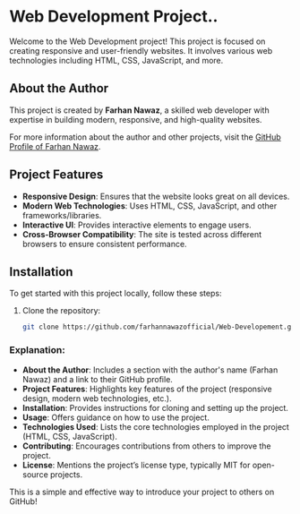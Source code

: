 # Web Development Project..

Welcome to the Web Development project! This project is focused on creating responsive and user-friendly websites. It involves various web technologies including HTML, CSS, JavaScript, and more.

## About the Author

This project is created by **Farhan Nawaz**, a skilled web developer with expertise in building modern, responsive, and high-quality websites.

For more information about the author and other projects, visit the [GitHub Profile of Farhan Nawaz](https://github.com/farhannawazofficial).

## Project Features

- **Responsive Design**: Ensures that the website looks great on all devices.
- **Modern Web Technologies**: Uses HTML, CSS, JavaScript, and other frameworks/libraries.
- **Interactive UI**: Provides interactive elements to engage users.
- **Cross-Browser Compatibility**: The site is tested across different browsers to ensure consistent performance.

## Installation

To get started with this project locally, follow these steps:

1. Clone the repository:
   ```bash
   git clone https://github.com/farhannawazofficial/Web-Developement.git


### Explanation:
- **About the Author**: Includes a section with the author's name (Farhan Nawaz) and a link to their GitHub profile.
- **Project Features**: Highlights key features of the project (responsive design, modern web technologies, etc.).
- **Installation**: Provides instructions for cloning and setting up the project.
- **Usage**: Offers guidance on how to use the project.
- **Technologies Used**: Lists the core technologies employed in the project (HTML, CSS, JavaScript).
- **Contributing**: Encourages contributions from others to improve the project.
- **License**: Mentions the project’s license type, typically MIT for open-source projects. 

This is a simple and effective way to introduce your project to others on GitHub!
